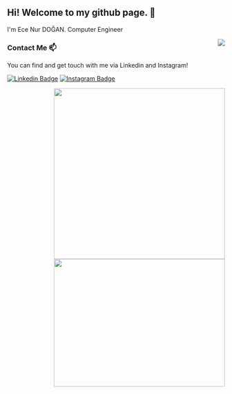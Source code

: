## Hi! Welcome to my github page. 👋


I'm Ece Nur DOĞAN. Computer Engineer

<img align="right" src="https://visitor-badge.laobi.icu/badge?page_id=end0455.end0455">



### Contact Me 📫

You can find and get touch with me via Linkedin and Instagram!

[![Linkedin Badge](https://img.shields.io/badge/ecenurdogann-follow%20on%20linkedin-blue?style=for-the-badge&logo=linkedin)](https://www.linkedin.com/in/ecenurdogann/)
[![Instagram Badge](https://img.shields.io/badge/ecenur.dogann-follow%20on%20instagram-blue?style=for-the-badge&logo=instagram)](https://www.instagram.com/ecenur.dogann/)


<p align=center>
  <div align=right>
    <a href="https://github.com/end0455/github-readme-stats" title="Go to Source">
      <img align="right" width=396 src="https://github-readme-stats.vercel.app/api?username=end0455&show_icons=true&theme=react&border_color=61dafb&hide_border=true" />
    </a>
    <a href="https://github.com/anuraghazra/github-readme-stats">
    <img align="right" width=396 height=296 src="https://github-readme-stats.vercel.app/api/top-langs/?username=end0455&title_color=61dafb&text_color=ffffff&icon_color=61dafb&bg_color=20232a&langs_count=8&layout=compact&border_color=61dafb&hide_border=true" />
    </a>
   </div>
 </p>

